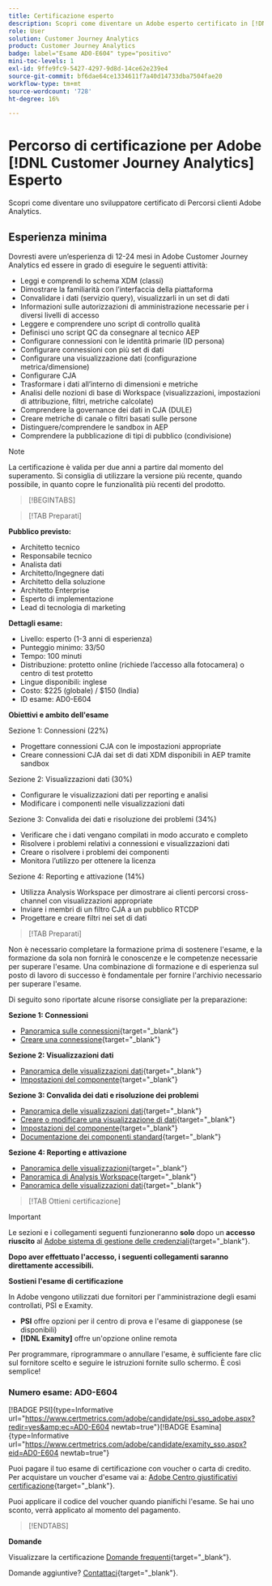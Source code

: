 ```yaml
---
title: Certificazione esperto
description: Scopri come diventare un Adobe esperto certificato in [!DNL Customer Journey Analytics]
role: User
solution: Customer Journey Analytics
product: Customer Journey Analytics
badge: label="Esame AD0-E604" type="positivo"
mini-toc-levels: 1
exl-id: 9ffe9fc9-5427-4297-9d8d-14ce62e239e4
source-git-commit: bf6dae64ce1334611f7a40d14733dba7504fae20
workflow-type: tm+mt
source-wordcount: '728'
ht-degree: 16%

---
```


# Percorso di certificazione per Adobe [!DNL Customer Journey Analytics] Esperto

Scopri come diventare uno sviluppatore certificato di Percorsi clienti Adobe Analytics.

## Esperienza minima

Dovresti avere un’esperienza di 12-24 mesi in Adobe Customer Journey Analytics ed essere in grado di eseguire le seguenti attività:

* Leggi e comprendi lo schema XDM (classi)
* Dimostrare la familiarità con l’interfaccia della piattaforma
* Convalidare i dati (servizio query), visualizzarli in un set di dati
* Informazioni sulle autorizzazioni di amministrazione necessarie per i diversi livelli di accesso
* Leggere e comprendere uno script di controllo qualità
* Definisci uno script QC da consegnare al tecnico AEP
* Configurare connessioni con le identità primarie (ID persona)
* Configurare connessioni con più set di dati
* Configurare una visualizzazione dati (configurazione metrica/dimensione)
* Configurare CJA
* Trasformare i dati all’interno di dimensioni e metriche
* Analisi delle nozioni di base di Workspace (visualizzazioni, impostazioni di attribuzione, filtri, metriche calcolate)
* Comprendere la governance dei dati in CJA (DULE)
* Creare metriche di canale o filtri basati sulle persone
* Distinguere/comprendere le sandbox in AEP
* Comprendere la pubblicazione di tipi di pubblico (condivisione)

>[!NOTE]
>
>La certificazione è valida per due anni a partire dal momento del superamento. Si consiglia di utilizzare la versione più recente, quando possibile, in quanto copre le funzionalità più recenti del prodotto.

>[!BEGINTABS]

>[!TAB Preparati]

**Pubblico previsto:**

* Architetto tecnico
* Responsabile tecnico
* Analista dati
* Architetto/Ingegnere dati
* Architetto della soluzione
* Architetto Enterprise
* Esperto di implementazione
* Lead di tecnologia di marketing

**Dettagli esame:**

* Livello: esperto (1-3 anni di esperienza)
* Punteggio minimo: 33/50
* Tempo: 100 minuti
* Distribuzione: protetto online (richiede l’accesso alla fotocamera) o centro di test protetto
* Lingue disponibili: inglese
* Costo: $225 (globale) / $150 (India)
* ID esame: AD0-E604

**Obiettivi e ambito dell&#39;esame**

Sezione 1: Connessioni (22%)

* Progettare connessioni CJA con le impostazioni appropriate
* Creare connessioni CJA dai set di dati XDM disponibili in AEP tramite sandbox

Sezione 2: Visualizzazioni dati (30%)

* Configurare le visualizzazioni dati per reporting e analisi
* Modificare i componenti nelle visualizzazioni dati

Sezione 3: Convalida dei dati e risoluzione dei problemi (34%)

* Verificare che i dati vengano compilati in modo accurato e completo
* Risolvere i problemi relativi a connessioni e visualizzazioni dati
* Creare o risolvere i problemi dei componenti
* Monitora l’utilizzo per ottenere la licenza

Sezione 4: Reporting e attivazione (14%)

* Utilizza Analysis Workspace per dimostrare ai clienti percorsi cross-channel con visualizzazioni appropriate
* Inviare i membri di un filtro CJA a un pubblico RTCDP
* Progettare e creare filtri nei set di dati

>[!TAB Preparati]

Non è necessario completare la formazione prima di sostenere l&#39;esame, e la formazione da sola non fornirà le conoscenze e le competenze necessarie per superare l&#39;esame. Una combinazione di formazione e di esperienza sul posto di lavoro di successo è fondamentale per fornire l&#39;archivio necessario per superare l&#39;esame.

Di seguito sono riportate alcune risorse consigliate per la preparazione:

**Sezione 1: Connessioni**

* [Panoramica sulle connessioni](https://experienceleague.adobe.com/docs/analytics-platform/using/cja-connections/overview.html?lang=it){target="_blank"}
* [Creare una connessione](https://experienceleague.adobe.com/docs/analytics-platform/using/cja-connections/create-connection.html?lang=it){target="_blank"}

**Sezione 2: Visualizzazioni dati**

* [Panoramica delle visualizzazioni dati](https://experienceleague.adobe.com/docs/analytics-platform/using/cja-dataviews/data-views.html?lang=it){target="_blank"}
* [Impostazioni del componente](https://experienceleague.adobe.com/docs/analytics-platform/using/cja-dataviews/component-settings/overview.html?lang=it){target="_blank"}

**Sezione 3: Convalida dei dati e risoluzione dei problemi**

* [Panoramica delle visualizzazioni dati](https://experienceleague.adobe.com/docs/analytics-platform/using/cja-dataviews/data-views.html?lang=it){target="_blank"}
* [Creare o modificare una visualizzazione di dati](https://experienceleague.adobe.com/docs/analytics-platform/using/cja-dataviews/create-dataview.html?lang=it){target="_blank"}
* [Impostazioni del componente](https://experienceleague.adobe.com/docs/analytics-platform/using/cja-dataviews/component-settings/overview.html?lang=it){target="_blank"}
* [Documentazione dei componenti standard](https://experienceleague.adobe.com/docs/analytics-platform/using/cja-dataviews/component-reference.html?lang=it){target="_blank"}

**Sezione 4: Reporting e attivazione**

* [Panoramica delle visualizzazioni](https://experienceleague.adobe.com/docs/analytics-platform/using/cja-workspace/visualizations/freeform-analysis-visualizations.html?lang=en){target="_blank"}
* [Panoramica di Analysis Workspace](https://experienceleague.adobe.com/docs/analytics-platform/using/cja-workspace/home.html?lang=en){target="_blank"}
* [Panoramica delle visualizzazioni dati](https://experienceleague.adobe.com/docs/analytics-platform/using/cja-dataviews/data-views.html?lang=it){target="_blank"}

>[!TAB Ottieni certificazione]

>[!IMPORTANT]
>
>Le sezioni e i collegamenti seguenti funzioneranno **solo**  dopo un **accesso riuscito** al [Adobe sistema di gestione delle credenziali](http://www.certmetrics.com/adobe){target="_blank"}.


**Dopo aver effettuato l&#39;accesso, i seguenti collegamenti saranno direttamente accessibili.**

**Sostieni l&#39;esame di certificazione**

In Adobe vengono utilizzati due fornitori per l&#39;amministrazione degli esami controllati, PSI e Examity.

* **PSI** offre opzioni per il centro di prova e l&#39;esame di giapponese (se disponibili)
* **[!DNL Examity]** offre un&#39;opzione online remota

Per programmare, riprogrammare o annullare l&#39;esame, è sufficiente fare clic sul fornitore scelto e seguire le istruzioni fornite sullo schermo. È così semplice!

### Numero esame: AD0-E604

[!BADGE PSI]{type=Informative url="https://www.certmetrics.com/adobe/candidate/psi_sso_adobe.aspx?redir=yes&amp;ec=AD0-E604 newtab=true"}[!BADGE Esamina]{type=Informative url="https://www.certmetrics.com/adobe/candidate/examity_sso.aspx?eid=AD0-E604 newtab=true"}

Puoi pagare il tuo esame di certificazione con voucher o carta di credito. Per acquistare un voucher d&#39;esame vai a: [Adobe Centro giustificativi certificazione](https://market.xvoucher.com/adobe/global){target="_blank"}.

Puoi applicare il codice del voucher quando pianifichi l&#39;esame. Se hai uno sconto, verrà applicato al momento del pagamento.

>[!ENDTABS]

**Domande**

Visualizzare la certificazione [Domande frequenti](https://experienceleague.adobe.com/docs/certification/certification/faq.html?lang=en){target="_blank"}.

Domande aggiuntive? [Contattaci](mailto:certif@adobe.com){target="_blank"}.
